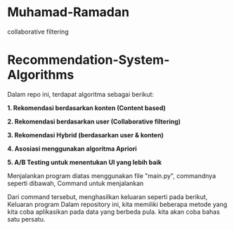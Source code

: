 # Muhamad-Ramadan
collaborative filtering
# Recommendation-System-Algorithms
Dalam repo ini, terdapat algoritma sebagai berikut:

**1. Rekomendasi berdasarkan konten (Content based)**

**2. Rekomendasi berdasarkan user (Collaborative filtering)**

**3. Rekomendasi Hybrid (berdasarkan user & konten)**

**4. Asosiasi menggunakan algoritma Apriori**

**5. A/B Testing untuk menentukan UI yang lebih baik**


Menjalankan program diatas menggunakan file "main.py", commandnya seperti dibawah,
Command untuk menjalankan

Dari command tersebut, menghasilkan keluaran seperti pada berikut, Keluaran program
Dalam repository ini, kita memiliki beberapa metode yang kita coba aplikasikan pada data yang berbeda pula. kita akan coba bahas satu persatu.
